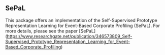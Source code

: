 ## SePaL

This package offers an implementation of the Self-Supervised Prototype Representation Learning for Event-Based Corporate Profiling (SePaL). For more details, please see the paper [SePaL] (https://www.researchgate.net/publication/346573809_Self-Supervised_Prototype_Representation_Learning_for_Event-Based_Corporate_Profiling)
